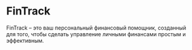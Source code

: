 # FinTrack
FinTrack – это ваш персональный финансовый помощник, созданный для того, чтобы сделать управление личными финансами простым и эффективным.
